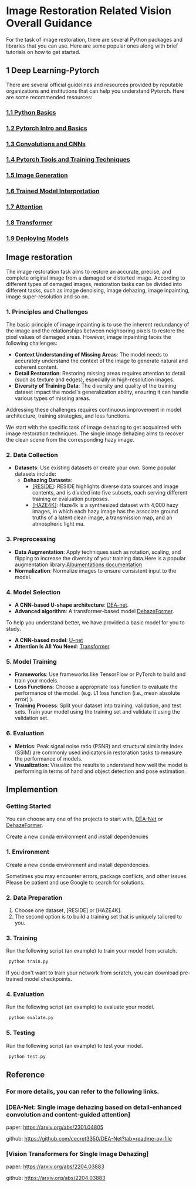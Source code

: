 # Image Restoration Related Vision Overall Guidance

For the task of image restoration, there are several Python packages and libraries that you can use. Here are some popular ones along with brief tutorials on how to get started.

## **1 Deep Learning-Pytorch**
There are several official guidelines and resources provided by reputable organizations and institutions that can help you understand Pytorch. Here are some recommended resources:
### **[1.1 Python Basics](<https://github.com/LukeDitria/pytorch_tutorials/tree/main/section00_python_basics>)**
### **[1.2 Pytorch Intro and Basics](<https://github.com/LukeDitria/pytorch_tutorials/tree/main/section02_pytorch_basics>)**
### **[1.3 Convolutions and CNNs](<https://github.com/LukeDitria/pytorch_tutorials/tree/main/section04_pytorch_cnn>)**
### **[1.4 Pytorch Tools and Training Techniques](<https://github.com/LukeDitria/pytorch_tutorials/tree/main/section06_pretraining_augmentations>)**
### **[1.5 Image Generation](<https://github.com/LukeDitria/pytorch_tutorials/tree/main/section09_generation>)**
### **[1.6 Trained Model Interpretation](<https://github.com/LukeDitria/pytorch_tutorials/tree/main/section10_interpretation>)**
### **[1.7 Attention](<https://github.com/LukeDitria/pytorch_tutorials/tree/main/section13_attention>)**
### **[1.8 Transformer](<https://github.com/LukeDitria/pytorch_tutorials/tree/main/section14_transformers>)**
### **[1.9 Deploying Models](<https://github.com/LukeDitria/pytorch_tutorials/tree/main/section15_deploying_models>)**

## Image restoration
The image restoration task aims to restore an accurate, precise, and complete original image from a damaged or distorted image. According to different types of damaged images, restoration tasks can be divided into different tasks, such as image denoising, image dehazing, image inpainting, image super-resolution and so on.

### 1. **Principles and Challenges**
The basic principle of image inpainting is to use the inherent redundancy of the image and the relationships between neighboring pixels to restore the pixel values of damaged areas. However, image inpainting faces the following challenges:
   - **Context Understanding of Missing Areas**: The model needs to accurately understand the context of the image to generate natural and coherent content.
   - **Detail Restoration**: Restoring missing areas requires attention to detail (such as texture and edges), especially in high-resolution images.
   - **Diversity of Training Data**: The diversity and quality of the training dataset impact the model's generalization ability, ensuring it can handle various types of missing areas.

Addressing these challenges requires continuous improvement in model architecture, training strategies, and loss functions.

We start with the specific task of image dehazing to get acquainted with image restoration techniques.
The single image dehazing aims to recover the clean scene from
the corresponding hazy image.
### 2. **Data Collection**
   - **Datasets**: Use existing datasets or create your own. Some popular datasets include:
     - **Dehazing Datasets**: 
       - [ [RESIDE]](https://sites.google.com/view/reside-dehaze-datasets/reside-v0): RESIDE highlights diverse data sources and image contents, and is divided into five subsets, each serving different training or evaluation purposes.
       - [[HAZE4K]](https://github.com/liuye123321/DMT-Net): Haze4k is a synthesized dataset with 4,000 hazy images, in which each hazy image has the associate ground truths of a latent clean image, a transmission map, and an atmospheric light ma.

### 3. **Preprocessing**
   - **Data Augmentation**: Apply techniques such as rotation, scaling, and flipping to increase the diversity of your training data.Here is a popular augmentation library:[Albumentations documentation](https://albumentations.ai/docs/)
   - **Normalization**: Normalize images to ensure consistent input to the model.

### 4. **Model Selection**
   - **A CNN-based U-shape architecture**: [DEA-net](https://github.com/cecret3350/DEA-Net).
   - **Advanced algorithm**: A transformer-based model [DehazeFormer](https://github.com/IDKiro/DehazeFormer).

To help you understand better, we have provided a basic model for you to study.

  - **A CNN-based model**: [U-net](https://link.springer.com/chapter/10.1007/978-3-319-24574-4_28)
- **Attention Is All You Need**: [Transformer](https://arxiv.org/abs/1706.03762)


### 5. **Model Training**
   - **Frameworks**: Use frameworks like TensorFlow or PyTorch to build and train your models.
   - **Loss Functions**: Choose a appropriate loss function to evaluate the performance of the model. (e.g. L1 loss function (i.e., mean absolute error) ).
   - **Training Process**: Split your dataset into training, validation, and test sets. Train your model using the training set and validate it using the validation set.

### 6. **Evaluation**
   - **Metrics**: Peak signal noise ratio (PSNR) and structural similarity index (SSIM) are commonly used indicators in restoration tasks to measure the performance of models.
   - **Visualization**: Visualize the results to understand how well the model is performing in terms of hand and object detection and pose estimation.

## Implemention

###  Getting Started
You can choose any one of the projects to start with, [DEA-Net](https://github.com/cecret3350/DEA-Net) or [DehazeFormer](https://github.com/IDKiro/DehazeFormer).

Create a new conda environment and install dependencies


### 1. Environment
Create a new conda environment and install dependencies.

Sometimes you may encounter errors, package conflicts, and other issues. Please be patient and use Google to search for solutions.

### 2. Data Preparation

1. Choose one dataset,  [RESIDE] or [HAZE4K].
2. The second option is to build a training set that is uniquely tailored to you.

### 3. Training

Run the following script (an example) to train your model from scratch.

```python
 python train.py
```

If you don't want to train your network from scratch, you can download pre-trained model checkpoints.


### 4. Evaluation

Run the following script (an example) to evaluate your model.
```python
 python evalate.py
```
### 5. Testing

Run the following script (an example) to test your model.
```python
 python test.py
```

## Reference
### For more details, you can refer to the following links.

### [DEA-Net: Single image dehazing based on detail-enhanced convolution and content-guided attention] 
paper: https://arxiv.org/abs/2301.04805

github: https://github.com/cecret3350/DEA-Net?tab=readme-ov-file

### [Vision Transformers for Single Image Dehazing]
paper: https://arxiv.org/abs/2204.03883

github: https://arxiv.org/abs/2204.03883
